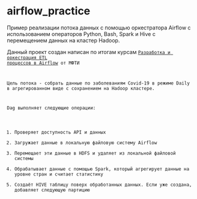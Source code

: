 # airflow_practice
Пример реализации потока данных с помощью оркестратора Airflow с использованием операторов Python, Bash, Spark и Hive с перемещением данных на кластер Hadoop.

Данный проект создан написан по итогам курсам <code>[Разработка и оркестрация ETL процессов в Airflow](https://fpmi-edu.ru/airflow) от МФТИ

Цель потока - собрать данные по заболеваниям Covid-19 в режиме Daily в агрегированном виде с сохранением на Hadoop кластере.

Dag выполняет следующие операции:
1. Проверяет доступность API и данных
2. Загружает данные в локальную файловую систему Airflow
3. Перемещает эти данные в HDFS и удаляет из локальной файловой системы
4. Обрабатывает данные с помощью Spark, который агрегирует данные на уровне стран и считает статистику
5. Создаёт HIVE таблицу поверх обработанных данных. Если уже создана, добавляет следующую партицию